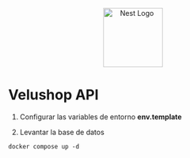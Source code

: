 <p align="center">
  <a href="http://nestjs.com/" target="blank"><img src="https://nestjs.com/img/logo-small.svg" width="120" alt="Nest Logo" /></a>
</p>

# Velushop API 

1. Configurar las variables de entorno __env.template__

2. Levantar la base de datos
```
docker compose up -d
```
